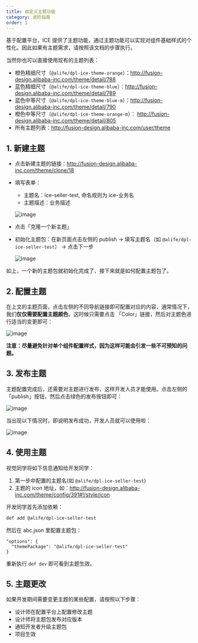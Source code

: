 ```yaml
---
title: 自定义主题功能
category: 进阶指南
order: 1
---
```


基于配置平台，ICE 提供了主题功能，通过主题功能可以实现对组件基础样式的个性化。因此如果有主题需求，请按照该文档的步骤执行。

当然你也可以直接使用现有的主题列表：

- 橙色精细尺寸（`@alife/dpl-ice-theme-orange`）：http://fusion-design.alibaba-inc.com/theme/detail/788
- 蓝色精细尺寸（`@alife/dpl-ice-theme-blue`）：http://fusion-design.alibaba-inc.com/theme/detail/789
- 蓝色中等尺寸（`@alife/dpl-ice-theme-blue-m`）：http://fusion-design.alibaba-inc.com/theme/detail/790
- 橙色中等尺寸（`@alife/dpl-ice-theme-orange-m`）：
http://fusion-design.alibaba-inc.com/theme/detail/805
- 所有主题列表：http://fusion-design.alibaba-inc.com/user/theme

## 1. 新建主题

- 点击新建主题的链接：http://fusion-design.alibaba-inc.com/theme/clone/18
- 填写表单：
  - 主题名：ice-seller-test, 命名规则为 ice-业务名
  - 主题描述：业务描述

  ![image](http://git.cn-hangzhou.oss.aliyun-inc.com/uploads/ice/notes/9bd7e2e756cd0914417a275f4dd2407a/image.png)

- 点击「克隆一个新主题」
- 初始化主题包：在新页面点击左侧的 publish -> 填写主题名（如 `@alife/dpl-ice-seller-test`） -> 点击下一步

  ![image](http://git.cn-hangzhou.oss.aliyun-inc.com/uploads/ice/notes/20c0c29ebfadcc649d476c2c6e1e3832/image.png)

如上，一个新的主题包就初始化完成了，接下来就是如何配置主题包了。

## 2. 配置主题

在上文的主题页面，点击左侧的不同导航链接即可配置对应的内容，通常情况下，我们**仅仅需要配置主题颜色**，这时候只需要点击 「Color」链接，然后对主题色进行适当的变更即可：

![image](http://git.cn-hangzhou.oss.aliyun-inc.com/uploads/ice/notes/3e12712591f512314f26c67b6337a9e0/image.png)

**注意：尽量避免针对单个组件配置样式，因为这样可能会引发一些不可预知的问题。**

## 3. 发布主题

主题配置完成后，还需要对主题进行发布，这样开发人员才能使用。点击左侧的「publish」按钮，然后点击绿色的发布按钮即可：

![image](http://git.cn-hangzhou.oss.aliyun-inc.com/uploads/ice/notes/880512c498639200946496192a2d7873/image.png)

当出现以下情况时，即说明发布成功，开发人员就可以使用啦：

![image](http://git.cn-hangzhou.oss.aliyun-inc.com/uploads/ice/notes/e55607f048b11d7b20471c695070f600/image.png)

## 4. 使用主题

视觉同学将如下信息通知给开发同学：

1. 第一步中配置的主题名(如 `@alife/dpl-ice-seller-test`)
2. 主题的 icon 地址，如：http://fusion-design.alibaba-inc.com/theme/config/391#!/style/icon

开发同学首先添加依赖：

```bash
def add @alife/dpl-ice-seller-test
```

然后在 abc.json 里配置主题包：

```
"options": {
  "themePackage": "@alife/dpl-ice-seller-test"
}
```

重新执行 `def dev` 即可看到主题生效。

## 5. 主题更改

如果开发期间需要变更主题的某些配置，请按照以下步骤：

- 设计师在配置平台上配置修改主题
- 设计师将主题包发布对应版本
- 通知开发者升级主题包
- 项目生效
